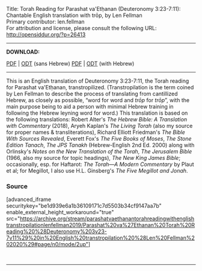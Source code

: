 <html>
<head></head>
<body>
Title: Torah Reading for Parashat va'Etḥanan (Deuteronomy 3:23-7:11): Chantable English translation with trōp, by Len Fellman<br />
Primary contributor: len.fellman<br />
For attribution and license, please consult the following URL: <a href="http://opensiddur.org/?p=26413">http://opensiddur.org/?p=26413</a>
<p />
<hr />

<strong>DOWNLOAD:</strong> 

<a href="https://archive.org/download/parashatvaethanantorahreadingwithenglishtranstropilationlenfellman2019/Parashat%20va%27Ethanan%20Torah%20Reading%20%28Deuteronomy%203v23-7v11%29%20in%20English%20transtropilation%20%28Len%20Fellman%202020%29%20-%20english%20only.pdf">PDF</a> | <a href="https://archive.org/download/parashatvaethanantorahreadingwithenglishtranstropilationlenfellman2019/Parashat%20va%27Ethanan%20Torah%20Reading%20%28Deuteronomy%203v23-7v11%29%20in%20English%20transtropilation%20%28Len%20Fellman%202020%29%20-%20english%20only.odt">ODT</a> (sans Hebrew) 
<a href="https://archive.org/download/parashatvaethanantorahreadingwithenglishtranstropilationlenfellman2019/Parashat%20va%27Ethanan%20Torah%20Reading%20%28Deuteronomy%203v23-7v11%29%20in%20English%20transtropilation%20%28Len%20Fellman%202020%29.pdf">PDF</a> | <a href="https://archive.org/download/parashatvaethanantorahreadingwithenglishtranstropilationlenfellman2019/Parashat%20va%27Ethanan%20Torah%20Reading%20%28Deuteronomy%203v23-7v11%29%20in%20English%20transtropilation%20%28Len%20Fellman%202020%29.odt">ODT</a> (with Hebrew)

<hr />

This is an English translation of Deuteronomy 3:23-7:11, the Torah reading for Parashat va'Etḥanan, transtropilized. (Transtropilation is the term coined by Len Fellman to describe the process of translating from cantillized Hebrew, as closely as possible, “word for word and <em>trōp</em> for <em>trōp</em>”, with the main purpose being to aid a person with minimal Hebrew training in following the Hebrew leyning word for word.) This translation is based on the following translations: Robert Alter's <em>The Hebrew Bible: A Translation with Commentary</em> (2018), Aryeh Kaplan's <em>The Living Torah</em> (also my source for proper names &amp; transliterations), Richard Elliott Friedman's <em>The Bible With Sources Revealed</em>, Everett Fox's <em>The Five Books of Moses</em>, <em>The Stone Edition Tanach</em>, <em>The JPS Tanakh</em> (Hebrew-English 2nd Ed. 2000) along with Orlinsky's <em>Notes on the New Translation of the Torah</em>, <em>The Jerusalem Bible</em> (1966, also my source for topic headings), <em>The New King James Bible</em>; occasionally, esp. for Haftarot: <em>The Torah—A Modern Commentary</em> by Plaut et al; for Megillot, I also use H.L. Ginsberg's <em>The Five Megillot and Jonah</em>.

<h3>Source</h3>

[advanced_iframe securitykey="be1d939e6a1b36109171c7d5503b34cf9147aa7b" enable_external_height_workaround="true" src="https://archive.org/stream/parashatvaethanantorahreadingwithenglishtranstropilationlenfellman2019/Parashat%20va%27Ethanan%20Torah%20Reading%20%28Deuteronomy%203v23-7v11%29%20in%20English%20transtropilation%20%28Len%20Fellman%202020%29#page/n0/mode/2up"]

&nbsp;

<hr />

&nbsp;
</body>
</html>